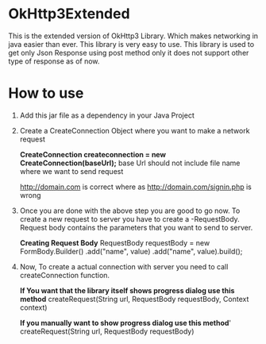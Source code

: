 # OkHttp3Extended

This is the extended version of OkHttp3 Library. Which makes networking in java easier than ever. This library is very easy to use. This library is used to get only Json Response using post method only it does not support other type of response as of now.

# How to use
1. Add this jar file as a dependency in your Java Project
2. Create a CreateConnection Object where you want to make a network request

   **CreateConnection createconnection = new CreateConnection(baseUrl);**
   base Url should not include file name where we want to send request
   
   http://domain.com is correct where as http://domain.com/signin.php is wrong
   
3. Once you are done with the above step you are good to go now. To create a new request to server you have to create a -RequestBody. Request body contains the parameters that you want to send to server.

   **Creating Request Body**
   RequestBody requestBody = new FormBody.Builder()
                .add("name", value)
                .add("name", value).build();
               
4. Now, To create a actual connection with server you need to call createConnection function.

   **If You want that the library itself shows progress dialog use this method**
     createRequest(String url, RequestBody requestBody, Context context)

   **If you manually want to show progress dialog use this method**'
     createRequest(String url, RequestBody requestBody)
